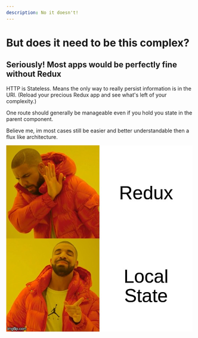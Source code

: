 ```yaml
---
description: No it doesn't!
---
```


# But does it need to be this complex?

## Seriously! Most apps would be perfectly fine without Redux

HTTP is Stateless. Means the only way to really persist information is in the URI. \(Reload your precious Redux app and see what's left of your complexity.\)

One route should generally be manageable even if you hold you state in the parent component. 

Believe me, im most cases still be easier and better understandable then a flux like architecture.

![](.gitbook/assets/3npjla.jpg)

